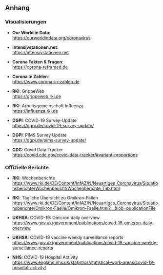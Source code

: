 <!-- vim: set tabstop=2 shiftwidth=2 expandtab: -->

Anhang
------

### Visualisierungen ###

- **Our World in Data**: <br/>
  https://ourworldindata.org/coronavirus

- **Intensivstationen.net**: <br/>
  https://intensivstationen.net

- **Corona Fakten & Fragen**: <br/>
  https://corona-reframed.de

- **Corona In Zahlen**: <br/>
  https://www.corona-in-zahlen.de

- **RKI**: GrippeWeb <br/>
  https://grippeweb.rki.de

- **RKI**: Arbeitsgemeinschaft Influenza <br/>
  https://influenza.rki.de

- **DGPI**: COVID-19 Survey-Update <br/>
  https://dgpi.de/covid-19-survey-update/

- **DGPI**: PIMS Survey Update <br/>
  https://dgpi.de/pims-survey-update/

- **CDC**: Covid Data Tracker <br/>
  https://covid.cdc.gov/covid-data-tracker/#variant-proportions

### Offizielle Berichte ###

- **RKI**: Wochenberichte <br/>
  https://www.rki.de/DE/Content/InfAZ/N/Neuartiges_Coronavirus/Situationsberichte/Wochenbericht/Wochenberichte_Tab.html

- **RKI**: Tägliche Übersicht zu Omikron-Fällen <br/>
  https://www.rki.de/DE/Content/InfAZ/N/Neuartiges_Coronavirus/Situationsberichte/Omikron-Faelle/Omikron-Faelle.html?__blob=publicationFile

- **UKHSA**: COVID-19: Omicron daily overview <br/>
  https://www.gov.uk/government/publications/covid-19-omicron-daily-overview

- **UKHSA**: COVID-19 vaccine weekly surveillance reports <br/>
  https://www.gov.uk/government/publications/covid-19-vaccine-weekly-surveillance-reports

- **NHS**: COVID-19 Hospital Activity <br/>
  https://www.england.nhs.uk/statistics/statistical-work-areas/covid-19-hospital-activity/
